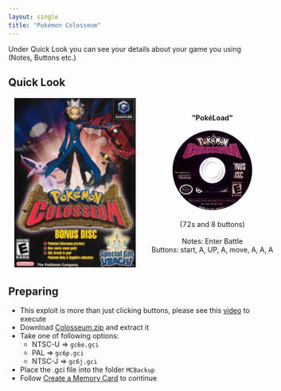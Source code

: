 ```yaml
---
layout: single
title: "Pokémon Colosseum"
---
```

Under Quick Look you can see your details about your game you using (Notes, Buttons etc.)
## Quick Look
<!--TODO: Maybe there are some other ways to do it, but it works lol-->
<table style="table-layout: fixed; width: 552px">
<colgroup>
<col style="width: 268px">
<col style="width: 284px">
</colgroup>
<thead>
  <tr>
    <td style="text-align:center">
      <img src="/images/gameArt/PC6E/PC6E_box.png" alt="Colosseum Box Art" width="244" height="340">
    </td>
    <td style="text-align:center">
      <b>"PokéLoad"</b><br>
      <br><img src="/images/gameArt/PC6E/PC6E_disc.png" alt="Colosseum Disc Art" width="160" height="160">
      <br>
      <br>(72s and 8 buttons)<br>
      <br>Notes: Enter Battle
      <br>Buttons: start, A, UP, A, move, A, A, A
      <br>
    </td>
  </tr>
</thead>
</table>
<!--  //////////////////////////////////////////////////////////   -->

## Preparing
- This exploit is more than just clicking buttons, please see this [video](https://www.youtube.com/watch?v=7NuFFqAB2Zw) to execute
- Download [Colosseum.zip](files\saves\Colosseum.zip) and extract it
- Take one of following options:
  * NTSC-U => `gc6e.gci`
  * PAL => `gc6p.gci`
  * NTSC-J => `gc6j.gci`
- Place the .gci file into the folder `MCBackup`
- Follow [Create a Memory Card](/saveExploits#create-a-memory-card) to continue
